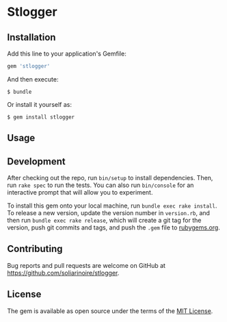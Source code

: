 # Stlogger

## Installation

Add this line to your application's Gemfile:

```ruby
gem 'stlogger'
```

And then execute:

    $ bundle

Or install it yourself as:

    $ gem install stlogger

## Usage

## Development

After checking out the repo, run `bin/setup` to install dependencies. Then, run `rake spec` to run the tests. You can also run `bin/console` for an interactive prompt that will allow you to experiment.

To install this gem onto your local machine, run `bundle exec rake install`. To release a new version, update the version number in `version.rb`, and then run `bundle exec rake release`, which will create a git tag for the version, push git commits and tags, and push the `.gem` file to [rubygems.org](https://rubygems.org).

## Contributing

Bug reports and pull requests are welcome on GitHub at https://github.com/soliarinoire/stlogger.

## License

The gem is available as open source under the terms of the [MIT License](https://opensource.org/licenses/MIT).
